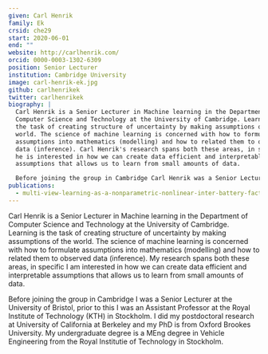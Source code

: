 ```yaml
---
given: Carl Henrik
family: Ek
crsid: che29
start: 2020-06-01
end: ""
website: http://carlhenrik.com/
orcid: 0000-0003-1302-6309
position: Senior Lecturer
institution: Cambridge University
image: carl-henrik-ek.jpg
github: carlhenrikek
twitter: carlhenrikek
biography: |
  Carl Henrik is a Senior Lecturer in Machine learning in the Department of
  Computer Science and Technology at the University of Cambridge. Learning is
  the task of creating structure of uncertainty by making assumptions of the
  world. The science of machine learning is concerned with how to formulate
  assumptions into mathematics (modelling) and how to related them to observed
  data (inference). Carl Henrik's research spans both these areas, in specific
  he is interested in how we can create data efficient and interpretable
  assumptions that allows us to learn from small amounts of data.

  Before joining the group in Cambridge Carl Henrik was a Senior Lecturer at the University of Bristol, prior to this he was an Assistant Professor at the Royal Institute of Technology (KTH) in Stockholm. He did my postdoctoral research at University of California at Berkeley and his PhD is from Oxford Brookes University. His undergraduate degree is a MEng degree in Vehicle Engineering from the Royal Institutie of Technology in Stockholm.
publications:
  - multi-view-learning-as-a-nonparametric-nonlinear-inter-battery-factor-analysis
---
```

Carl Henrik is a Senior Lecturer in Machine learning in the Department of Computer Science and Technology at the University of Cambridge. Learning is the task of creating structure of uncertainty by making assumptions of the world. The science of machine learning is concerned with how to formulate assumptions into mathematics (modelling) and how to related them to observed data (inference). My research spans both these areas, in specific I am interested in how we can create data efficient and interpretable assumptions that allows us to learn from small amounts of data.

Before joining the group in Cambridge I was a Senior Lecturer at the University of Bristol, prior to this I was an Assistant Professor at the Royal Institute of Technology (KTH) in Stockholm. I did my postdoctoral research at University of California at Berkeley and my PhD is from Oxford Brookes University. My undergraduate degree is a MEng degree in Vehicle Engineering from the Royal Institutie of Technology in Stockholm.
